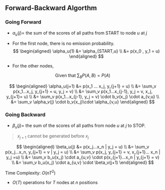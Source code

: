 ## Forward-Backward Algorthm

### Going Forward

- $\alpha_u(j) =$ the sum of the scores of all paths from START to node $u$ at $j$

- For the first node, there is no emission probability. 
$$
\begin{aligned}
  \alpha_u(1) &= \alpha_{START,u} \\ 
  &= p(x_0 , y_1 = u)
\end{aligned}
$$

- For the other nodes,

$$\text{Given that }\sum_B P(A,B) = P(A)$$

$$
\begin{aligned}
  \alpha_u(j+1) &= p(x_1 ... x_j, y_{j+1} = u) \\
  &= \sum_v p(x_1...x_j, y_{j+1} = u, y_j = v) \\
  &= \sum_v p(x_1...x_{j-1}, y_j = v, x_j, y_{j+1}= u) \\
  &= \sum_v p(x_1...x_{j-1}, y_j = v) \cdot b_v(x_j) \cdot a_{v,u} \\
  &= \sum_v \alpha_v(j) \cdot b_v(x_j)\cdot \alpha_{v,u}
\end{aligned}
$$

### Going Backward

- $\beta_u(j) =$ the sum of the scores of all paths from node $u$ at $j$ to STOP.

> $x_{j+1}$ cannot be generated before $x_j$

$$ 
\begin{aligned}
  \beta_u(j) &= p(x_j...x_n | y_j = u) \\
  &= \sum_v p(x_j...x_n, y_{j+1} = v | y_j = u) \\
  &= \sum_v p(x_j, y_{j+1} = v, x_{j+1}... x_n | y_j =u) \\
  &= \sum_v b_u(x_j) \cdot a_{u,v} \cdot p(x_{j+1}...x_n | y_{j+1} = v) \\
  &= \sum_v b_u(x_j) \cdot a_{u,v} \cdot \beta_v(j+1)
\end{aligned}
$$

Time Complexity: $O(nT^2)$
- $O(T)$ operations for $T$ nodes at $n$ positions


